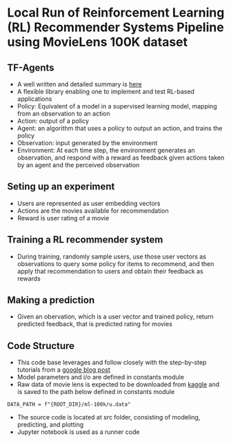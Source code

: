 # Local Run of Reinforcement Learning (RL) Recommender Systems Pipeline using MovieLens 100K dataset

## TF-Agents
* A well written and detailed summary is [here](https://cloud.google.com/blog/topics/developers-practitioners/build-reinforcement-learning-recommendation-application-using-vertex-ai)
* A flexible library enabling one to implement and test RL-based applications
* Policy: Equivalent of a model in a supervised learning model, mapping from an observation to an action
* Action: output of a policy
* Agent: an algorithm that uses a policy to output an action, and trains the policy
* Observation: input generated by the environment
* Environment: At each time step, the environment generates an observation, and respond with a reward as feedback given actions taken by an agent and the perceived observation

## Seting up an experiment
* Users are represented as user embedding vectors
* Actions are the movies available for recommendation
* Reward is user rating of a movie

## Training a RL recommender system
* During training, randomly sample users, use those user vectors as observations to query some policy for items to recommend, and then apply that recommendation to users and obtain their feedback as rewards

## Making a prediction 
* Given an obervation, which is a user vector and trained policy, return predicted feedback, that is predicted rating for movies 

## Code Structure
* This code base leverages and follow closely with the step-by-step tutorials from a [google blog post](https://github.com/yutsai84/vertex-ai-samples/tree/master/community-content/tf_agents_bandits_movie_recommendation_with_kfp_and_vertex_sdk/step_by_step_sdk_tf_agents_bandits_movie_recommendation)
* Model parameters and i/o are defined in constants module
* Raw data of movie lens is expected to be downloaded from [kaggle](https://www.kaggle.com/prajitdatta/movielens-100k-dataset) and is saved to the path below defined in constants module

```
DATA_PATH = f"{ROOT_DIR}/ml-100k/u.data" 
```
* The source code is located at src folder, consisting of modeling, predicting, and plotting
* Jupyter notebook is used as a runner code
